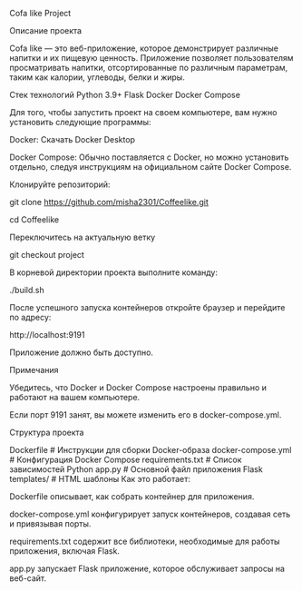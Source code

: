 Cofa like Project

Описание проекта

Cofa like — это веб-приложение, которое демонстрирует различные напитки и их пищевую ценность. Приложение позволяет пользователям просматривать напитки, отсортированные по различным параметрам, таким как калории, углеводы, белки и жиры.

Стек технологий Python 3.9+ Flask Docker Docker Compose

Для того, чтобы запустить проект на своем компьютере, вам нужно установить следующие программы:

Docker: Скачать Docker Desktop

Docker Compose: Обычно поставляется с Docker, но можно установить отдельно, следуя инструкциям на официальном сайте Docker Compose.

Клонируйте репозиторий:

git clone https://github.com/misha2301/Coffeelike.git

cd Coffeelike

Переключитесь на актуальную ветку

git checkout project

В корневой директории проекта выполните команду:

./build.sh

После успешного запуска контейнеров откройте браузер и перейдите по адресу:

http://localhost:9191

Приложение должно быть доступно.

Примечания

Убедитесь, что Docker и Docker Compose настроены правильно и работают на вашем компьютере.

Если порт 9191 занят, вы можете изменить его в docker-compose.yml.

Структура проекта

Dockerfile # Инструкции для сборки Docker-образа
docker-compose.yml # Конфигурация Docker Compose
requirements.txt # Список зависимостей Python
app.py # Основной файл приложения Flask
templates/ # HTML шаблоны
Как это работает:

Dockerfile описывает, как собрать контейнер для приложения.

docker-compose.yml конфигурирует запуск контейнеров, создавая сеть и привязывая порты.

requirements.txt содержит все библиотеки, необходимые для работы приложения, включая Flask.

app.py запускает Flask приложение, которое обслуживает запросы на веб-сайт.
